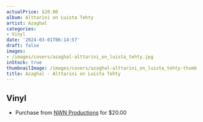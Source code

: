 ```yaml
---
actualPrice: $20.00
album: Alttarini on Luista Tehty
artist: Azaghal
categories:
- Vinyl
date: '2024-03-01T06:14:57'
draft: false
images:
- /images/covers/azaghal-alttarini_on_luista_tehty.jpg
inStock: true
thumbnailImage: /images/covers/azaghal-alttarini_on_luista_tehty-thumb.jpg
title: Azaghal - Alttarini on Luista Tehty
---
```


## Vinyl
* Purchase from [NWN Productions](http://shop.nwnprod.com/index.php?route=product/product&path=75&product_id=43014&sort=pd.name&order=ASC) for $20.00
